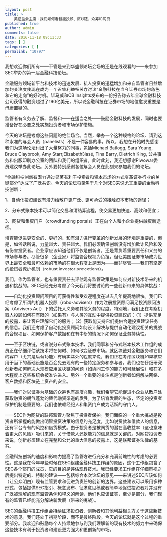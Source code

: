 ```yaml
---
layout: post
title: >
    美证监会主席：我们如何看智能投顾、区块链、众筹和网贷
published: true
author: admin
comments: false
date: 2016-11-18 09:11:33
tags: [ ]
categories: [ ]
permalink: "10797"
---
```

我想欢迎你们所有——不管是来到华盛顿论坛会场的还是在线观看的——来参加SEC举办的第一届金融科技论坛。

金融服务领域新平台和技术的迅速发展、私人投资的迅猛增加和来自监管者日益增加的关注度使现在成为一个召集利益相关方讨论“金融科技在当今证券市场的角色和它的走向”的好时机。毕马威和CB Insights发布的一份报告称去年全球金融科技公司获得的融资超过了190亿美元，所以说金融科技在证券市场的地位愈发重要是毋庸置疑的。

监管者有义务去了解、监督和——在适当之处——鼓励金融科技的发展，同时也要准备好在必要之处实施投资者和市场保护措施。

今天的论坛是考虑这些问题的绝佳场合。当然，举办一个这种规格的论坛、请到这种水准的与会人员（panelists）不是一件容易的事。所以，我想在开始时先感谢我们为这场论坛付出了大量努力的同事，包括Michael Batlogg, Sara Young, Bruce Claybrook, Amy Starr,ElizabethBlasé, Tina Barry, Dietrich King, 公共事务和出版印刷办公室的团队和我们的组织者。此时此刻，我还想感谢Piwowar委员建议举办此论坛。另外要特别感谢各位与会人员在此刻来参加我们的论坛。

&#8220;金融科技创新有潜力通过显著有利于投资者和资本市场的方式变革证券行业的关键部分&#8221;达成了广泛共识。今天的论坛将聚焦于几个对SEC来说尤其重要的金融科技创新：

1、自动化投资建议有潜力给散户更广泛、更可承受的接触资本市场的途径；

2、分布式账本技术可以简化交易和清结算流程，使交易更加快速、高效和便宜；

3、网贷和集资门户（crowdfunding portals）正在向个人和小企业提供融资新途径。

培育能促进更安全的、更好的、和有潜力进行变革的创新发展的环境是重要的，但是，如俗话所说，力量越大、责任越大。我们必须确保创新没有增加欺诈风险和没有伤害投资者。企业家应该知道他们不仅是创新者，还是背负着重要责任和义务的市场参与者。尽管很多（企业家）将监管合规视为负担，但让美国证券市场成为世界上最安全和最可依赖的市场的在很大程度上是因为——而非尽管——我们有坚定的投资者保护机制（robust investor protections）。

我们，作为监管者，也有重要责任去评估现有监管政策是如何应对新技术带来的机遇和挑战的。SEC已经充分考虑了今天我们将要讨论的一些创新带来的具体挑战：

——自动化投资顾问项目的可获得性和受欢迎程度在过去几年提高地很快。我们已经考虑了所谓的机器人投顾（robo-advisers）作为注册投资顾问满足投资顾问法案（Advisers Act）下的受托人义务和其他义务的程度。特别地，我们正在考察机器人投顾如何在有限的（如果有）与人类的互动中提供投资建议的：（1）提供充足的披露，来让客户理解它们的服务；（2）获取能支持它们提供合适投资建议任务的信息。我们还考虑了自动化投资顾问如何设计解决与提供自动化建议相关的挑战的合规项目、如何保护客户数据和在有中断的情况下如何保证业务持续性。

——至于区块链，或者说分布式账本技术，我们同事和分布式账本技术工作组的成员正在仔细评估该技术将在何时、如何改变证券市场。就区块链对金融服务和它们的客户（尤其是后台功能）有确实益处的程度来说，我们正在考虑区块链如果被应用于当下的基础设施是否会免去现有的一些特定服务和参与者。我们也在仔细研究创新者如何解决大规模应用区块链的问题（如协同工作的能力和可延展性）和在多大程度上这些系统会被准许进入。另外一个重要的关注点是创新者如何解决网络、客户数据和区块链上资产的安全。

——我们对以证券为基础的众筹也有高度兴趣，我们希望它能促进小企业从散户处获取融资的朝气蓬勃的替代融资渠道的发展。为了培育发展的生态，坚定的投资者保护机制是重要的，我们也依赖经纪人和集资门户成为活跃的守门人。

——SEC作为网贷的联邦监管方聚焦于投资者保护。我们面临的一个重大挑战是投资者所掌握的能做出明智投资决策的信息的充足度，比如说贷款和借款人的信息，还有平台专有的风控和借贷模式。由于投资者是被网贷的潜在高收益率（这也意味着更大的风险）吸引来的，关于借款人还款能力的信息就是关键的。对网贷投资者来说，创新必须建立在完整和公允的重大信息的披露上，这是联邦证券法律的基石。

金融科技创新的速度和影响力提高了监管方进行充分和充满前瞻性的考虑的必要性。这是我在今年早些时候在SEC组建金融科技工作组的原因，这个工作组包含了SEC各个部门的成员，它的目的是评估现有技术。我已经要求工作组在仔细审视之后提出特定的、特制的建议——包括综合本次论坛的意见——来讲述SEC应该如何（让公众明白）现有监管要求和促进负责任的创新的边界。这些建议可以采用多种形式，包括提供SEC指引、概念发布、征求意见稿或者简单地促进投资者对并没有广泛被理解的现有监管条例和释义的解读。他们也应该证实，至少是部分，我们现有的监管已经能充分解决新发展（带来的挑战）。

SEC的金融科技工作组会持续征求投资者、创新者和其他利益相关方关于这些新技术的意见。我们还处于初期阶段，而不是最终阶段。今天的论坛就是这个过程的重要部分。我欢迎和鼓励每个人持续地参与到我们理解新的现有技术的努力中来确保这些技术有利于投资者和建设更为强大和更创新的市场。